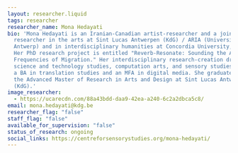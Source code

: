 ```yaml
---
layout: researcher.liquid
tags: researcher
researcher_name: Mona Hedayati
bio: 'Mona Hedayati is an Iranian-Canadian artist-researcher and a joint PhD
  researcher in the arts at Sint Lucas Antwerpen (KdG) / ARIA (University of
  Antwerp) and in interdisciplinary humanities at Concordia University, Canada.
  Her PhD research project is entitled "Reverb-Resonate: Sounding the Affective
  Frequencies of Migration." Her interdisciplinary research-creation draws on
  science and technology studies, computation arts, and sensory studies. She has
  a BA in translation studies and an MFA in digital media. She graduated from
  the Advanced Master of Research in Arts and Design at Sint Lucas Antwerpen
  (KdG).'
image_researcher:
  - https://ucarecdn.com/88a43bdd-daa9-42ea-a240-6c2a2dbca5c8/
email: mona.hedayati@kdg.be
researcher_flag: "false"
staff_flag: "false"
available_for_supervision: "false"
status_of_research: ongoing
social_links: https://centreforsensorystudies.org/mona-hedayati/
---
```

